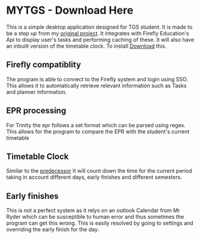 # MYTGS - Download Here
This is a simple desktop application designed for TGS student.
It is made to be a step up from my [original project](https://github.com/Torca2001/timetable-clock). 
It integrates with Firefly Education's Api to display user's tasks 
and performing caching of these. 
It will also have an inbuilt version of the timetable clock.
To install [Download](https://downloads.torca.xyz/mytgs/MYTGS.application) this.


## Firefly compatiblity 
The program is able to connect to the Firefly system and login using SSO.
This allows it to automatically retrieve relevant information such as Tasks
and planner information.


## EPR processing
For Trinity the epr follows a set format which can be parsed using regex.
This allows for the program to compare the EPR with the student's current timetable


## Timetable Clock
Similar to the [predecessor](https://github.com/Torca2001/timetable-clock) 
It will count down the time for the current period taking in account different days,
early finishes and different semesters.


## Early finishes
This is not a perfect system as it relys on an outlook Calendar from Mr Ryder which can be susceptible
to human error and thus sometimes the program can get this wrong.
This is easily resolved by going to settings and overriding the early finish for the day.
